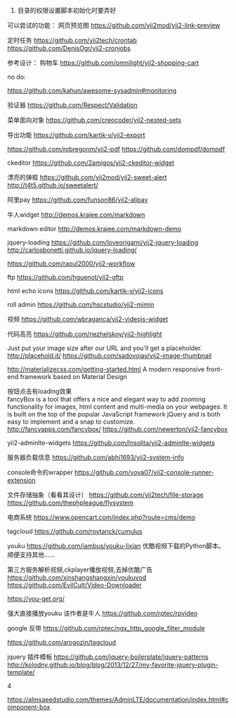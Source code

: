 1. 目录的权限设置脚本初始化时要弄好

可以尝试的功能：
网页预览图
https://github.com/yii2mod/yii2-link-preview

定时任务
https://github.com/yii2tech/crontab
https://github.com/DenisOgr/yii2-cronjobs



参考设计：
购物车
https://github.com/omnilight/yii2-shopping-cart


no do:


https://github.com/kahun/awesome-sysadmin#monitoring

验证器
https://github.com/Respect/Validation


菜单面向对象
https://github.com/creocoder/yii2-nested-sets





导出功能
https://github.com/kartik-v/yii2-export

https://github.com/robregonm/yii2-pdf
https://github.com/dompdf/dompdf

ckeditor
https://github.com/2amigos/yii2-ckeditor-widget

漂亮的弹框
https://github.com/yii2mod/yii2-sweet-alert
http://t4t5.github.io/sweetalert/

阿里pay
https://github.com/funson86/yii2-alipay

牛人widget
http://demos.krajee.com/markdown

markdown editor
http://demos.krajee.com/markdown-demo

jquery-loading
https://github.com/loveorigami/yii2-jquery-loading
http://carlosbonetti.github.io/jquery-loading/

https://github.com/raoul2000/yii2-workflow


ftp
https://github.com/hguenot/yii2-gftp

html echo icons
https://github.com/kartik-v/yii2-icons

roll admin
https://github.com/hscstudio/yii2-mimin

视频
https://github.com/wbraganca/yii2-videojs-widget

代码高亮
https://github.com/nezhelskoy/yii2-highlight

Just put your image size after our URL and you'll get a placeholder.
http://placehold.it/
https://github.com/sadovojav/yii2-image-thumbnail

http://materializecss.com/getting-started.html
A modern responsive front-end framework based on Material Design

按钮点击有loading效果  
fancyBox is a tool that offers a nice and elegant way to add zooming functionality for images, html content and multi-media on your webpages. It is built on the top of the popular JavaScript framework jQuery and is both easy to implement and a snap to customize.
http://fancyapps.com/fancybox/
https://github.com/newerton/yii2-fancybox

yii2-adminlte-widgets
https://github.com/Insolita/yii2-adminlte-widgets

服务器负载信息
https://github.com/abhi1693/yii2-system-info

console命令的wrapper
https://github.com/vova07/yii2-console-runner-extension


文件存储抽象（看看其设计）
https://github.com/yii2tech/file-storage
https://github.com/thephpleague/flysystem

电商系统
https://www.opencart.com/index.php?route=cms/demo

tagcloud
https://github.com/roytanck/cumulus

youku
https://github.com/iambus/youku-lixian
优酷视频下载的Python脚本。顺便支持其他……

第三方服务解析视频,ckplayer播放视频,去掉优酷广告
https://github.com/xinshangshangxin/youkuvod
https://github.com/EvilCult/Video-Downloader

https://you-get.org/

强大直接播放youku  该作者是牛人
https://github.com/rptec/rpvideo


google 反带
https://github.com/rptec/ngx_http_google_filter_module

https://github.com/arogozin/tagcloud

jquery 插件模板
https://github.com/jquery-boilerplate/jquery-patterns
http://kolodny.github.io/blog/blog/2013/12/27/my-favorite-jquery-plugin-template/

4

https://almsaeedstudio.com/themes/AdminLTE/documentation/index.html#component-box
